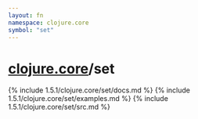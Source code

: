 ```yaml
---
layout: fn
namespace: clojure.core
symbol: "set"
---
```


# [clojure.core](../)/set

{% include 1.5.1/clojure.core/set/docs.md %}
{% include 1.5.1/clojure.core/set/examples.md %}
{% include 1.5.1/clojure.core/set/src.md %}

